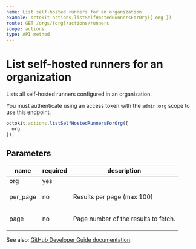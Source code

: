 ```yaml
---
name: List self-hosted runners for an organization
example: octokit.actions.listSelfHostedRunnersForOrg({ org })
route: GET /orgs/{org}/actions/runners
scope: actions
type: API method
---
```


# List self-hosted runners for an organization

Lists all self-hosted runners configured in an organization.

You must authenticate using an access token with the `admin:org` scope to use this endpoint.

```js
octokit.actions.listSelfHostedRunnersForOrg({
  org
});
```

## Parameters

<table>
  <thead>
    <tr>
      <th>name</th>
      <th>required</th>
      <th>description</th>
    </tr>
  </thead>
  <tbody>
    <tr><td>org</td><td>yes</td><td>

</td></tr>
<tr><td>per_page</td><td>no</td><td>

Results per page (max 100)

</td></tr>
<tr><td>page</td><td>no</td><td>

Page number of the results to fetch.

</td></tr>
  </tbody>
</table>

See also: [GitHub Developer Guide documentation](https://docs.github.com/rest/reference/actions#list-self-hosted-runners-for-an-organization).
